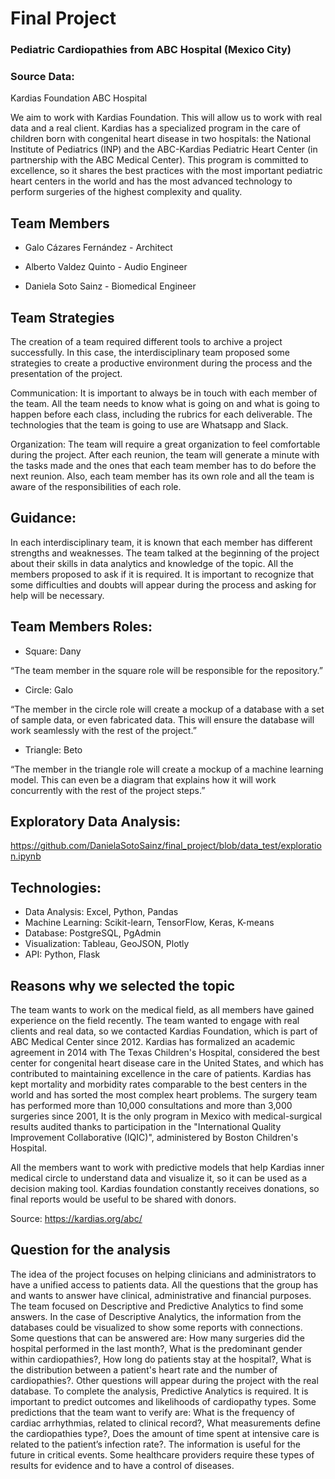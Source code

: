 # Final Project
### Pediatric Cardiopathies from ABC Hospital (Mexico City)

### Source Data: 
Kardias Foundation ABC Hospital

We aim to work with Kardias Foundation. This will allow us to work with real data and a real client.
Kardias has a specialized program in the care of children born with congenital heart disease in two hospitals: the National Institute of Pediatrics (INP) and the ABC-Kardias Pediatric Heart Center (in partnership with the ABC Medical Center). This program is committed to excellence, so it shares the best practices with the most important pediatric heart centers in the world and has the most advanced technology to perform surgeries of the highest complexity and quality.

## Team Members

* Galo Cázares Fernández - Architect 

* Alberto Valdez Quinto - Audio Engineer

* Daniela Soto Sainz - Biomedical Engineer

## Team Strategies

The creation of a team required different tools to archive a project successfully. In this case, the interdisciplinary team proposed some strategies to create a productive environment during the process and the presentation of the project.

Communication:
It is important to always be in touch with each member of the team. All the team needs to know what is going on and what is going to happen before each class, including the rubrics for each deliverable. The technologies that the team is going to use are Whatsapp and Slack.

Organization:
The team will require a great organization to feel comfortable during the project. After each reunion, the team will generate a minute with the tasks made and the ones that each team member has to do before the next reunion. Also, each team member has its own role and all the team is aware of the responsibilities of each role.

## Guidance:
In each interdisciplinary team, it is known that each member has different strengths and weaknesses. The team talked at the beginning of the project about their skills in data analytics and knowledge of the topic. All the members proposed to ask if it is required. It is important to recognize that some difficulties and doubts will appear during the process and asking for help will be necessary. 

## Team Members Roles:
* Square: Dany

“The team member in the square role will be responsible for the repository.”

* Circle: Galo

“The member in the circle role will create a mockup of a database with a set of sample data, or even fabricated data. This will ensure the database will work seamlessly with the rest of the project.”

* Triangle: Beto

“The member in the triangle role will create a mockup of a machine learning model. This can even be a diagram that explains how it will work concurrently with the rest of the project steps.”

## Exploratory Data Analysis:
https://github.com/DanielaSotoSainz/final_project/blob/data_test/exploration.ipynb

## Technologies:
* Data Analysis: Excel, Python, Pandas
* Machine Learning: Scikit-learn, TensorFlow, Keras, K-means
* Database: PostgreSQL, PgAdmin
* Visualization: Tableau, GeoJSON, Plotly
* API: Python, Flask

## Reasons why we selected the topic

The team wants to work on the medical field, as all members have gained experience on the field recently. The team wanted to engage with real clients and real data, so we contacted Kardias Foundation, which is part of ABC Medical Center since 2012. Kardias has formalized an academic agreement in 2014 with The Texas Children's Hospital, considered the best center for congenital heart disease care in the United States, and which has contributed to maintaining excellence in the care of patients. Kardias has kept mortality and morbidity rates comparable to the best centers in the world and has sorted the most complex heart problems. The surgery team has performed more than 10,000 consultations and more than 3,000 surgeries since 2001, It is the only program in Mexico with medical-surgical results audited thanks to participation in the "International Quality Improvement Collaborative (IQIC)", administered by Boston Children's Hospital.

All the members want to work with predictive models that help Kardias inner medical circle to understand data and visualize it, so it can be used as a decision making tool. Kardias foundation constantly receives donations, so final reports would be useful to be shared with donors.

Source: https://kardias.org/abc/

## Question for the analysis

The idea of the project focuses on helping clinicians and administrators to have a unified access to patients data. All the questions that the group has and wants to answer have clinical, administrative and financial purposes. The team focused on Descriptive and Predictive Analytics to find some answers. 
In the case of Descriptive Analytics, the information from the databases could be visualized to show some reports with connections. Some questions that can be answered are: How many surgeries did the hospital performed in the last month?, What is the predominant gender within cardiopathies?, How long do patients stay at the hospital?, What is the distribution between a patient's heart rate and the number of cardiopathies?. Other questions will appear during the project with the real database.
To complete the analysis, Predictive Analytics is required. It is important to predict outcomes and likelihoods of cardiopathy types. Some predictions that the team want to verify are: What is the frequency of cardiac arrhythmias, related to clinical record?, What measurements define the cardiopathies type?, Does the amount of time spent at intensive care is related to the patient’s infection rate?. The information is useful for the future in critical events. Some healthcare providers require these types of results for evidence and to have a control of diseases.

